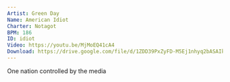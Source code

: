 ```yaml
---
Artist: Green Day
Name: American Idiot
Charter: Notagot
BPM: 186
ID: idiot
Video: https://youtu.be/MjMoEQ41cA4
Download: https://drive.google.com/file/d/1ZDD39PxZyFD-M5Ej1nhyq2bASAIkgNr0/view
---
```

One nation controlled by the media
